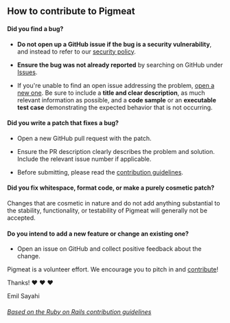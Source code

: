 ## How to contribute to Pigmeat

#### **Did you find a bug?**

* **Do not open up a GitHub issue if the bug is a security vulnerability**, and instead to refer to our [security policy](https://github.com/MadeByEmil/Pigmeat/blob/master/SECURITY.md).

* **Ensure the bug was not already reported** by searching on GitHub under [Issues](https://github.com/MadeByEmil/Pigmeat/issues).

* If you're unable to find an open issue addressing the problem, [open a new one](https://github.com/MadeByEmil/Pigmeat/issues/new/choose). Be sure to include a **title and clear description**, as much relevant information as possible, and a **code sample** or an **executable test case** demonstrating the expected behavior that is not occurring.

#### **Did you write a patch that fixes a bug?**

* Open a new GitHub pull request with the patch.

* Ensure the PR description clearly describes the problem and solution. Include the relevant issue number if applicable.

* Before submitting, please read the [contribution guidelines](https://github.com/MadeByEmil/Pigmeat/blob/master/CONTRIBUTING.md).

#### **Did you fix whitespace, format code, or make a purely cosmetic patch?**

Changes that are cosmetic in nature and do not add anything substantial to the stability, functionality, or testability of Pigmeat will generally not be accepted.

#### **Do you intend to add a new feature or change an existing one?**

* Open an issue on GitHub and collect positive feedback about the change.

Pigmeat is a volunteer effort. We encourage you to pitch in and [contribute](https://github.com/MadeByEmil/Pigmeat/compare)!

Thanks! :heart: :heart: :heart:

Emil Sayahi


###### [Based on the Ruby on Rails contribution guidelines](https://github.com/rails/rails/blob/master/CONTRIBUTING.md)

